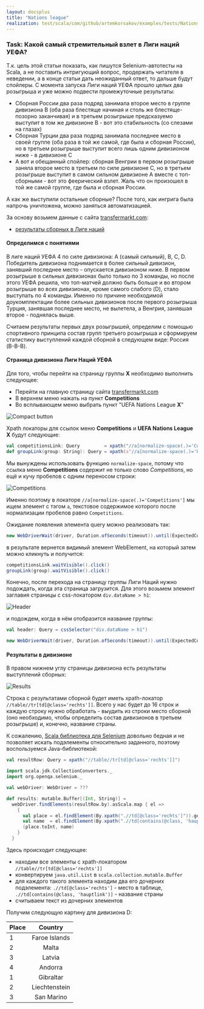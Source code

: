 ```yaml
---
layout: docsplus
title: "Nations league"
realization: test/scala/com/github/artemkorsakov/examples/tests/NationsLeagueSpec.scala
---
```


### Task: Какой самый стремительный взлет в Лиги наций УЕФА?

Т.к. цель этой статьи показать, как пишутся Selenium-автотесты на Scala, а не поставить интригующий вопрос, 
продержать читателя в неведении, а в конце статьи дать неожиданный ответ, то дальше будут спойлеры.
С момента запуска Лиги наций УЕФА прошло целых два розыгрыша и уже можно подвести промежуточные результаты:
- Сборная России два раза подряд занимала второе место в группе дивизиона B 
(оба раза блестяще начиная и столь же блестяще-позорно заканчивая) и в третьем розыгрыше
предсказуемо выступит в том же дивизионе B - вот это стабильность (со слезами на глазах)
- Сборная Турции два раза подряд занимала последнее место в своей группе (оба раза в той же самой, где была и сборная России), 
  но в третьем розыгрыше выступит всего лишь одним дивизионом ниже - в дивизионе С
- А вот и обещанный спойлер: сборная Венгрии в первом розыгрыше заняла второе место в третьем по силе дивизионе С, 
но в третьем розыгрыше выступит в самом сильном дивизионе А вместе с топ-сборными - вот это феерический взлет. 
  Жаль что он произошел в той же самой группе, где была и сборная России.
  
А как же выступили остальные сборные? После того, как ингрига была напрочь уничтожена, можно заняться автоматизацией.

За основу возьмем данные с сайта [transfermarkt.com](https://www.transfermarkt.com/):
- [результаты сборных в Лиге наций](https://www.transfermarkt.com/uefa-nations-league-a/gesamtspielplan/pokalwettbewerb/UNLA/saison_id/2020)

#### Определимся с понятиями

В лиге наций УЕФА 4 по силе дивизиона: A (самый сильный), B, C, D. 
Победитель дивизиона поднимается в более сильный дивизион, занявший последнее место - опускается дивизионом ниже.
В первом розыгрыше в сильных дивизионах было только по 3 команды, но после этого УЕФА решила, что топ-матчей должно
быть больше и во втором розыгрыше во всех дивизионах, кроме самого слабого (D), стало выступать по 4 команды.
Именно по причине необходимой доукомплектации более сильных дивизионов после первого розыгрыша Турция, занявшая последнее место, не вылетела, 
а Венгрия, занявшая второе - поднялась выше.

Считаем результаты первых двух розыгрышей, определим с помощью спортивного принципа состав групп третьего розыгрыша
и сформируем статистику выступлений каждой сборной в следующем виде: Россия (B-B-B).

#### Страница дивизиона Лиги Наций УЕФА

Для того, чтобы перейти на страницу группы **X** необходимо выполнить следующее:
- Перейти на главную страницу сайта [transfermarkt.com](https://www.transfermarkt.com/)
- В верхнем меню нажать на пункт **Competitions**
- Во всплывающем меню выбрать пункт "UEFA Nations League **X**"

![Compact button](https://raw.githubusercontent.com/artemkorsakov/scalenium/master/docs/src/main/resources/microsite/img/examples/nations_league/menu_1.png)

Xpath локаторы для ссылок меню **Competitions** и **UEFA Nations League X** будут следующие:

```scala
val competitionsLink: Query         = xpath("//a[normalize-space(.)='Competitions']")
def groupLink(group: String): Query = xpath(s"//a[normalize-space(.)='UEFA Nations League $group']")
```

Мы вынуждены использовать функцию `normalize-space`, потому что ссылка меню **Competitions** содержит не только 
слово _Competitions_, но ещё и кучу пробелов с одним переносом строки: 

![Competitions](https://raw.githubusercontent.com/artemkorsakov/scalenium/master/docs/src/main/resources/microsite/img/examples/nations_league/competitions.png)

Именно поэтому в локаторе `//a[normalize-space(.)='Competitions']` мы ищем элемент с тэгом `a`, 
текстовое содержимое которого после нормализации пробелов равно `Competitions`.

Ожидание появления элемента query можно реализовать так:

```scala
new WebDriverWait(driver, Duration.ofSeconds(timeout)).until(ExpectedConditions.visibilityOfElementLocated(query.by))
```

в результате вернется видимый элемент WebElement, на который затем можно кликнуть и получится:

```scala
competitionsLink.waitVisible().click()
groupLink(group).waitVisible().click()
```

Конечно, после перехода на страницу группы Лиги Наций нужно подождать, когда эта страница загрузится.
Для этого возьмем элемент заглавия страницы с css-локатором `div.dataName > h1`:

![Header](https://raw.githubusercontent.com/artemkorsakov/scalenium/master/docs/src/main/resources/microsite/img/examples/nations_league/header.png)

и подождем, когда в нём отобразится название группы:

```scala
val header: Query = cssSelector("div.dataName > h1")

new WebDriverWait(driver, Duration.ofSeconds(timeout)).until(ExpectedConditions.textToBe(header.by, s"UEFA Nations League $group"))
```

#### Результаты в дивизионе

В правом нижнем углу страницы дивизиона есть результаты выступлений сборных:

![Results](https://raw.githubusercontent.com/artemkorsakov/scalenium/master/docs/src/main/resources/microsite/img/examples/nations_league/results.png)

Строка с результатами сборной будет иметь xpath-локатор `//table//tr[td[@class='rechts']]`.
Всего у нас будет до 16 строк и каждую строку нужно обработать - выудить из строки место сборной (оно необходимо,
чтобы определить состав дивизионов в третьем розыгрыше) и, конечно, название страны.

К сожалению, [Scala библиотека для Selenium](https://www.scalatest.org/plus/selenium) довольно бедная и не позволяет
искать подэлементы относительно заданного, поэтому воспользуемся Java-библиотекой:

```scala
val resultRow: Query = xpath("//table//tr[td[@class='rechts']]")

import scala.jdk.CollectionConverters._
import org.openqa.selenium._

val webDriver: WebDriver = ???

def results: mutable.Buffer[(Int, String)] =
  webDriver.findElements(resultRow.by).asScala.map { el =>
    {
      val place = el.findElement(By.xpath(".//td[@class='rechts']")).getText
      val name  = el.findElement(By.xpath(".//td[contains(@class, 'hauptlink')]")).getText
      (place.toInt, name)
    }
  }
```

Здесь происходит следующее:
- находим все элементы с xpath-локатором `//table//tr[td[@class='rechts']]`
- конвертируем `java.util.List` в `scala.collection.mutable.Buffer`
- для каждого такого элемента находим два его дочерних подэлемента: `.//td[@class='rechts']` - место в таблице,
  `.//td[contains(@class, 'hauptlink')]` - название страны
- считываем текст из дочерних элементов

Получим следующую картину для дивизиона D:

| Place | Country       |
| ----- |:-------------:|
| 1     | Faroe Islands |
| 2     | Malta         |
| 3     | Latvia        |
| 4     | Andorra       |
| 1     | Gibraltar     |
| 2     | Liechtenstein |
| 3     | San Marino    |

